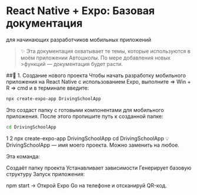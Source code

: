 # React Native + Expo: Базовая документация
для начинающих разработчиков мобильных приложений

>✨ Эта документация охватывает те темы, которые используются в моём приложении Автошколы. По мере добавления новых >функций — документация будет расти. 

##🚀 1. Создание нового проекта
Чтобы начать разработку мобильного приложения на React Native с использованием Expo, выполните => Win + R => cmd и в терминале введите:

```bash
npx create-expo-app DrivingSchoolApp
```
Это создаст папку с готовыми компонентами для мобильного приложения.
После этого пропишите путь к созданной папке:
```bash
cd DrivingSchoolApp
```

1
2
npx create-expo-app DrivingSchoolApp
cd DrivingSchoolApp
💡 DrivingSchoolApp — имя моего проекта. Можно заменить на любое. 

Эта команда:

Создаёт папку проекта
Устанавливает зависимости
Генерирует базовую структуру
Запуск приложения:

npm start
→ Открой Expo Go на телефоне и отсканируй QR-код.
